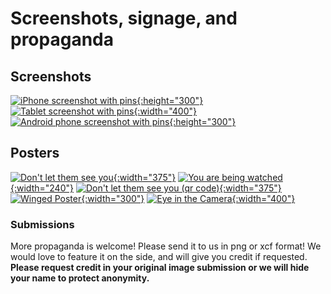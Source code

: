 # Screenshots, signage, and propaganda

## Screenshots

[![iPhone screenshot with pins](images/screenshot_iphone.jpg){:height="300"}](images/screenshot_iphone.jpg)
[![Tablet screenshot with pins](images/screenshot_pins.jpg){:width="400"}](images/screenshot_pins.jpg)
[![Android phone screenshot with pins](images/screenshot_android_phone.jpg){:height="300"}](images/screenshot_android_phone.jpg)

## Posters

[![Don't let them see you](images/big_brother.png){:width="375"}](images/big_brother.png)
[![You are being watched](images/watched.png){:width="240"}](images/watched.png)
[![Don't let them see you (qr code)](images/see_you.png){:width="375"}](images/see_you.png)
[![Winged Poster](images/winged_poster.png){:width="300"}](images/winged_poster.png)
[![Eye in the Camera](images/eye_in_camera.png){:width="400"}](images/eye_in_camera.png)

### Submissions

More propaganda is welcome! Please send it to us in png or xcf format! We would love to feature it on the side, and will give you credit if requested. **Please request credit in your original image submission or we will hide your name to protect anonymity.**
